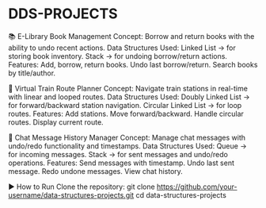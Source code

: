 # DDS-PROJECTS
📚 E-Library Book Management
Concept: Borrow and return books with the ability to undo recent actions.
Data Structures Used:
Linked List → for storing book inventory.
Stack → for undoing borrow/return actions.
Features:
Add, borrow, return books.
Undo last borrow/return.
Search books by title/author.

🚆 Virtual Train Route Planner
Concept: Navigate train stations in real-time with linear and looped routes.
Data Structures Used:
Doubly Linked List → for forward/backward station navigation.
Circular Linked List → for loop routes.
Features:
Add stations.
Move forward/backward.
Handle circular routes.
Display current route.

💬 Chat Message History Manager
Concept: Manage chat messages with undo/redo functionality and timestamps.
Data Structures Used:
Queue → for incoming messages.
Stack → for sent messages and undo/redo operations.
Features:
Send messages with timestamp.
Undo last sent message.
Redo undone messages.
View chat history.

▶️ How to Run
Clone the repository:
git clone https://github.com/your-username/data-structures-projects.git
cd data-structures-projects
